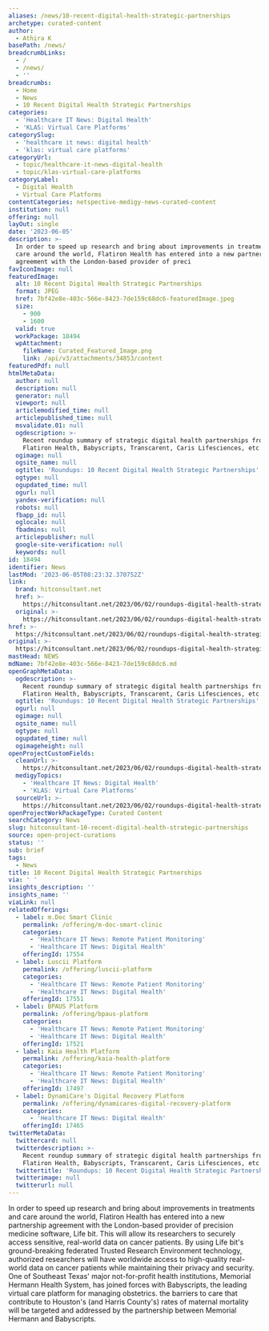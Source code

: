 ```yaml
---
aliases: /news/10-recent-digital-health-strategic-partnerships
archetype: curated-content
author:
  - Athira K
basePath: /news/
breadcrumbLinks:
  - /
  - /news/
  - ''
breadcrumbs:
  - Home
  - News
  - 10 Recent Digital Health Strategic Partnerships
categories:
  - 'Healthcare IT News: Digital Health'
  - 'KLAS: Virtual Care Platforms'
categorySlug:
  - 'healthcare it news: digital health'
  - 'klas: virtual care platforms'
categoryUrl:
  - topic/healthcare-it-news-digital-health
  - topic/klas-virtual-care-platforms
categoryLabel:
  - Digital Health
  - Virtual Care Platforms
contentCategories: netspective-medigy-news-curated-content
institution: null
offering: null
layOut: single
date: '2023-06-05'
description: >-
  In order to speed up research and bring about improvements in treatments and
  care around the world, Flatiron Health has entered into a new partnership
  agreement with the London-based provider of preci
favIconImage: null
featuredImage:
  alt: 10 Recent Digital Health Strategic Partnerships
  format: JPEG
  href: 7bf42e8e-403c-566e-8423-7de159c68dc6-featuredImage.jpeg
  size:
    - 900
    - 1600
  valid: true
  workPackage: 18494
  wpAttachment:
    fileName: Curated_Featured_Image.png
    link: /api/v3/attachments/34853/content
featuredPdf: null
htmlMetaData:
  author: null
  description: null
  generator: null
  viewport: null
  articlemodified_time: null
  articlepublished_time: null
  msvalidate.01: null
  ogdescription: >-
    Recent roundup summary of strategic digital health partnerships from
    Flatiron Health, Babyscripts, Transcarent, Caris Lifesciences, etc.
  ogimage: null
  ogsite_name: null
  ogtitle: 'Roundups: 10 Recent Digital Health Strategic Partnerships'
  ogtype: null
  ogupdated_time: null
  ogurl: null
  yandex-verification: null
  robots: null
  fbapp_id: null
  oglocale: null
  fbadmins: null
  articlepublisher: null
  google-site-verification: null
  keywords: null
id: 18494
identifier: News
lastMod: '2023-06-05T08:23:32.370752Z'
link:
  brand: hitconsultant.net
  href: >-
    https://hitconsultant.net/2023/06/02/roundups-digital-health-strategic-partnerships/
  original: >-
    https://hitconsultant.net/2023/06/02/roundups-digital-health-strategic-partnerships/
href: >-
  https://hitconsultant.net/2023/06/02/roundups-digital-health-strategic-partnerships/
original: >-
  https://hitconsultant.net/2023/06/02/roundups-digital-health-strategic-partnerships/
mastHead: NEWS
mdName: 7bf42e8e-403c-566e-8423-7de159c68dc6.md
openGraphMetaData:
  ogdescription: >-
    Recent roundup summary of strategic digital health partnerships from
    Flatiron Health, Babyscripts, Transcarent, Caris Lifesciences, etc.
  ogtitle: 'Roundups: 10 Recent Digital Health Strategic Partnerships'
  ogurl: null
  ogimage: null
  ogsite_name: null
  ogtype: null
  ogupdated_time: null
  ogimageheight: null
openProjectCustomFields:
  cleanUrl: >-
    https://hitconsultant.net/2023/06/02/roundups-digital-health-strategic-partnerships/
  medigyTopics:
    - 'Healthcare IT News: Digital Health'
    - 'KLAS: Virtual Care Platforms'
  sourceUrl: >-
    https://hitconsultant.net/2023/06/02/roundups-digital-health-strategic-partnerships/
openProjectWorkPackageType: Curated Content
searchCategory: News
slug: hitconsultant-10-recent-digital-health-strategic-partnerships
source: open-project-curations
status: ''
sub: brief
tags:
  - News
title: 10 Recent Digital Health Strategic Partnerships
via: ' '
insights_description: ''
insights_name: ''
viaLink: null
relatedOfferings:
  - label: m.Doc Smart Clinic
    permalink: /offering/m-doc-smart-clinic
    categories:
      - 'Healthcare IT News: Remote Patient Monitoring'
      - 'Healthcare IT News: Digital Health'
    offeringId: 17554
  - label: Luscii Platform
    permalink: /offering/luscii-platform
    categories:
      - 'Healthcare IT News: Remote Patient Monitoring'
      - 'Healthcare IT News: Digital Health'
    offeringId: 17551
  - label: BPAUS Platform
    permalink: /offering/bpaus-platform
    categories:
      - 'Healthcare IT News: Remote Patient Monitoring'
      - 'Healthcare IT News: Digital Health'
    offeringId: 17521
  - label: Kaia Health Platform
    permalink: /offering/kaia-health-platform
    categories:
      - 'Healthcare IT News: Remote Patient Monitoring'
      - 'Healthcare IT News: Digital Health'
    offeringId: 17497
  - label: DynamiCare's Digital Recovery Platform
    permalink: /offering/dynamicares-digital-recovery-platform
    categories:
      - 'Healthcare IT News: Digital Health'
    offeringId: 17465
twitterMetaData:
  twittercard: null
  twitterdescription: >-
    Recent roundup summary of strategic digital health partnerships from
    Flatiron Health, Babyscripts, Transcarent, Caris Lifesciences, etc.
  twittertitle: 'Roundups: 10 Recent Digital Health Strategic Partnerships'
  twitterimage: null
  twitterurl: null
---
```

<p>In order to speed up research and bring about improvements in treatments and care around the world, Flatiron Health has entered into a new partnership agreement with the London-based provider of precision medicine software, Life bit. This will allow its researchers to securely access sensitive, real-world data on cancer patients. By using Life bit's ground-breaking federated Trusted Research Environment technology, authorized researchers will have worldwide access to high-quality real-world data on cancer patients while maintaining their privacy and security. One of Southeast Texas' major not-for-profit health institutions, Memorial Hermann Health System, has joined forces with Babyscripts, the leading virtual care platform for managing obstetrics. the barriers to care that contribute to Houston's (and Harris County's) rates of maternal mortality will be targeted and addressed by the partnership between Memorial Hermann and Babyscripts.</p>